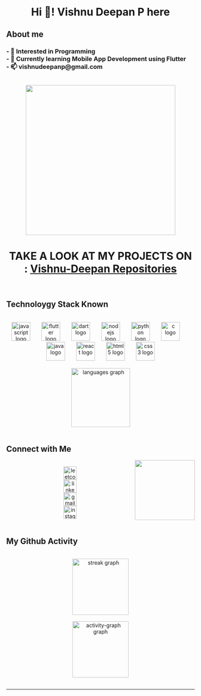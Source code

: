 <br clear="both">

<h1 align="center">Hi 👋! Vishnu Deepan P here</h1>

About me
---

<h3 align="left">- 👀 Interested in Programming<br>- 🌱 Currently learning Mobile App Development using Flutter<br>- 📫 vishnudeepanp@gmail.com</h3>

<br clear="both">

<div align="center">
  <img height="400" src="https://4kwallpapers.com/images/walls/thumbs_3t/5947.png"  />
  <BR>
  <h1>TAKE A LOOK AT MY PROJECTS ON : <a href="https://github.com/Vishnu-Deepan?tab=repositories">Vishnu-Deepan Repositories</a></h1>
  <br>
</div>


Technoloygy Stack Known
---
<br>

<div align="center">
  <img src="https://cdn.jsdelivr.net/gh/devicons/devicon/icons/javascript/javascript-original.svg" height="50" alt="javascript logo"  />
  <img width="22" />
  <img src="https://cdn.jsdelivr.net/gh/devicons/devicon/icons/flutter/flutter-original.svg" height="50" alt="flutter logo"  />
  <img width="22" />
  <img src="https://cdn.jsdelivr.net/gh/devicons/devicon/icons/dart/dart-original.svg" height="50" alt="dart logo"  />
  <img width="22" />
  <img src="https://cdn.jsdelivr.net/gh/devicons/devicon/icons/nodejs/nodejs-original.svg" height="50" alt="nodejs logo"  />
  <img width="22" />
  <img src="https://cdn.jsdelivr.net/gh/devicons/devicon/icons/python/python-original.svg" height="50" alt="python logo"  />
  <img width="22" />
  <img src="https://cdn.jsdelivr.net/gh/devicons/devicon/icons/c/c-original.svg" height="50" alt="c logo"  />
  <img width="22" />
  <img src="https://cdn.jsdelivr.net/gh/devicons/devicon/icons/java/java-original.svg" height="50" alt="java logo"  />
  <img width="22" />
  <img src="https://cdn.jsdelivr.net/gh/devicons/devicon/icons/react/react-original.svg" height="50" alt="react logo"  />
  <img width="22" />
  <img src="https://cdn.jsdelivr.net/gh/devicons/devicon/icons/html5/html5-original.svg" height="50" alt="html5 logo"  />
  <img width="22" />
  <img src="https://cdn.jsdelivr.net/gh/devicons/devicon/icons/css3/css3-original.svg" height="50" alt="css3 logo"  />
</div>
<br>

<div align="center">
  <img src="https://github-readme-stats.vercel.app/api/top-langs?username=Vishnu-Deepan&locale=en&hide_title=false&layout=compact&card_width=320&langs_count=6&theme=rose_pine&hide_border=true" height="157" alt="languages graph"  />
</div>

<br>

Connect with Me
---

<img align="right" height="160" src="https://media.giphy.com/media/v1.Y2lkPTc5MGI3NjExYnplYXJ6NHVyeWRjODRmdjZ6dDcwMXpxY250cDZsbm5sdzV5cWU1YiZlcD12MV9pbnRlcm5hbF9naWZfYnlfaWQmY3Q9Zw/bGgsc5mWoryfgKBx1u/giphy.gif"  />

<br>
<div align="center">
   <a href="https://leetcode.com/u/vishnudeepan/" target="_blank">
    <img src="https://img.shields.io/static/v1?message=LeetCode&logo=leetcode&label=vishnudeepan&color=F9D34F&logoColor=white&labelColor=F9D34F&style=for-the-badge" height="35" alt="leetcode logo" /><br>
  </a>
  <a href="https://www.linkedin.com/in/vishnu-deepan-p/" target="_blank">
    <img src="https://img.shields.io/static/v1?message=LinkedIn&logo=linkedin&label=vishnu-deepan-p&color=0077B5&logoColor=white&labelColor=0077B5&style=for-the-badge" height="35" alt="linkedin logo"  /><br>
  </a>
  <a href="mailto:vishnudeepanp@gmail.com" target="_blank">
    <img src="https://img.shields.io/static/v1?message=Gmail&logo=gmail&label=vishnudeepanp@gmail.com&color=D14836&logoColor=white&labelColor=D14836&style=for-the-badge" height="35" alt="gmail logo"  /><br>
  </a>
  <a href="https://www.instagram.com/moms_little_king_31/" target="_blank">
    <img src="https://img.shields.io/static/v1?message=Instagram&logo=instagram&label=moms_little_king_31&color=E4405F&logoColor=white&labelColor=E4405F&style=for-the-badge" height="35" alt="instagram logo"  /><br>
  </a>
</div>
<br>

My Github Activity
---

<br clear="both">

<div align="center">
  <img src="https://streak-stats.demolab.com?user=Vishnu-Deepan&locale=en&mode=weekly&theme=codeSTACKr&hide_border=true&border_radius=5" height="150" alt="streak graph"  />
</div>


<br clear="both">

<div align="center">
  <img src="https://github-readme-activity-graph.vercel.app/graph?username=Vishnu-Deepan&theme=modern-lilac&area=true&hide_border=true" height="150" alt="activity-graph graph"  />
</div>



<br clear="both">

<!-- <img src="https://raw.githubusercontent.com/Vishnu-Deepan/Vishnu-Deepan/output/snake.svg" alt="Snake animation" /> -->
---

<br clear="both">

